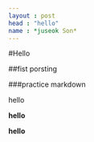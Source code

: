 ```yaml
---
layout : post
head : "hello"
name : *juseok Son*
---
```


#Hello

##fist porsting

###practice markdown

hello

**hello**

__hello__
